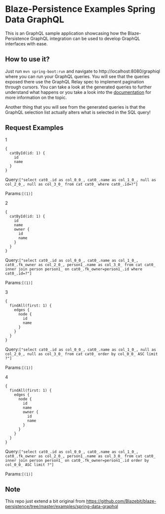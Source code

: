 Blaze-Persistence Examples Spring Data GraphQL
==========
This is an GraphQL sample application showcasing how the Blaze-Persistence GraphQL
integration can be used to develop GraphQL interfaces with ease. 

## How to use it?

Just run `mvn spring-boot:run` and navigate to http://localhost:8080/graphiql where you can run your GraphQL queries.
You will see that the queries exposed there use the GraphQL Relay spec to implement pagination through cursors.
You can take a look at the generated queries to further understand what happens or you take a look into the [documentation](https://persistence.blazebit.com/documentation/core/manual/en_US/index.html#anchor-keyset-pagination) for more information on the topic.

Another thing that you will see from the generated queries is that the GraphQL selection list actually alters what is selected in the SQL query!

## Request Examples
1
```
{
  catById(id: 1) {
    id
    name
  }
}
```
Query:`["select cat0_.id as col_0_0_, cat0_.name as col_1_0_, null as col_2_0_, null as col_3_0_ from cat cat0_ where cat0_.id=?"]`

Params:`[(1)]`

2
```
{
  catById(id: 1) {
    id
    name
    owner {
      id
      name
    }
  }
}
```
Query:`["select cat0_.id as col_0_0_, cat0_.name as col_1_0_, cat0_.fk_owner as col_2_0_, person1_.name as col_3_0_ from cat cat0_ inner join person person1_ on cat0_.fk_owner=person1_.id where cat0_.id=?"]`

Params:`[(1)]`

3
```
{
  findAll(first: 1) {
    edges {
      node {
        id
        name
      }
    }
  }
}
```
Query:`["select cat0_.id as col_0_0_, cat0_.name as col_1_0_, null as col_2_0_, null as col_3_0_ from cat cat0_ order by col_0_0_ ASC limit ?"]`

Params:`[(1)]`

4
```
{
  findAll(first: 1) {
    edges {
      node {
        id
        name
        owner {
          id
          name
        }
      }
    }
  }
}
```
Query:`["select cat0_.id as col_0_0_, cat0_.name as col_1_0_, cat0_.fk_owner as col_2_0_, person1_.name as col_3_0_ from cat cat0_ inner join person person1_ on cat0_.fk_owner=person1_.id order by col_0_0_ ASC limit ?"]`

Params:`[(1)]`


## Note
This repo just extend a bit original from https://github.com/Blazebit/blaze-persistence/tree/master/examples/spring-data-graphql